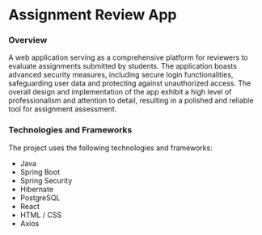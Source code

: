 # Assignment Review App

### Overview
A web application serving as a comprehensive platform for reviewers to evaluate assignments submitted by students. The application boasts advanced security measures, including secure login functionalities, safeguarding user data and protecting against unauthorized access. The overall design and implementation of the app exhibit a high level of professionalism and attention to detail, resulting in a polished and reliable tool for assignment assessment.

### Technologies and Frameworks
The project uses the following technologies and frameworks:

- Java
- Spring Boot
- Spring Security
- Hibernate
- PostgreSQL
- React
- HTML / CSS
- Axios
